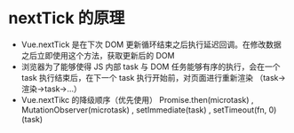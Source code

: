 # nextTick 的原理

- Vue.nextTick 是在下次 DOM 更新循环结束之后执行延迟回调。在修改数据之后立即使用这个方法，获取更新后的 DOM
- 浏览器为了能够使得 JS 内部 task 与 DOM 任务能够有序的执行，会在一个 task 执行结束后，在下一个 task 执行开始前，对页面进行重新渲染 （task->渲染->task->...）
- Vue.nextTikc 的降级顺序（优先使用） Promise.then(microtask) , MutationObserver(microtask) , setImmediate(task) , setTimeout(fn, 0)(task)
